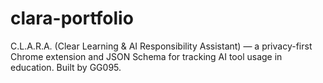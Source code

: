 # clara-portfolio
C.L.A.R.A. (Clear Learning &amp; AI Responsibility Assistant) — a privacy-first Chrome extension and JSON Schema for tracking AI tool usage in education. Built by GG095.
